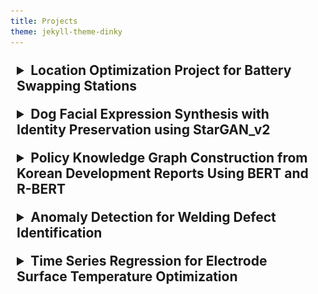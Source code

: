 ```yaml
---
title: Projects
theme: jekyll-theme-dinky
---
```


<!-- project 1 -->
<details style="padding: 10px;">
<summary style="cursor: pointer; font-size: 1.5em; font-weight: bold;">
Location Optimization Project for Battery Swapping Stations
</summary>
<div markdown="1" style="margin-top: 10px; font-size: 1em;">

# Location Optimization Project for Battery Swapping Stations

>`Geospatial Data`  
>`Feature Engineering`  
>`XGBoost Regression`  
>`Map Visualization`

![map sample](/assets/img/project/bss/bss_map_sample.png){:width="500px"}

## Design
***
This project aimed to support location planning for expanding battery swapping stations (BSS) beyond Seoul using data-driven analysis.  
We predicted the expected usage (i.e., number of battery swaps) for each 250m × 250m grid across Korea to identify areas with high potential demand.

## Data
***
- **Target variable**: Actual number of battery swaps per grid in Seoul  
- **Grid unit**: 250m × 250m and 50m × 50m  
- **Data sources**:
  - **Public data** (Statistics Korea): population by gender and age group  
  - **Geospatial features**: slope data, distance to nearest subway station  
  - **Commercial data**: national convenience store locations, business listings  
  - **Mobility data**: telecom-based floating population, especially rider mobility

## Main Model / Technique
***
**`XGBoost Regressor`**  
We trained an XGBoost model to predict battery swap counts per grid using spatial and behavioral features.

- **Key features** that strongly influenced the model included:
  - Rider mobility  
  - Population density  
  - Slope (incline)  
  - Distance to the nearest subway station  
- The model achieved a **MAPE of 22%**, but given the limited training data (~300 samples), the performance was acceptable for guiding strategic decisions.

## Consideration
***
- Rather than focusing purely on modeling, this project emphasized **feature engineering and selection**.
- Data availability was limited to Seoul, so we trained the model on Seoul and analyzed **what made high-demand zones different**.
- Applying this model to other regions was not ideal due to varying local characteristics; general direction might hold, but not detailed precision.
- Visualization played a key role — we used `folium` and `geopandas` to build an interactive map that visualized demand predictions and priority areas.

## Collaboration & Deployment
***
- I played a central role in communicating between our modeling team and the counterpart business team, ensuring alignment and clarity at every step.
- The final interactive HTML-based map was handed off to the stakeholder team, who used it to determine the **priority order for station installation** in new regions.
- According to internal reports, the installation followed our model's recommendation, though validation will require post-installation data over several months.

## Result
***
- Built a deployable location recommendation pipeline using real-world constraints  
- Delivered a practical tool that guided **real installation decisions**  
- Strengthened the team’s understanding of **how data-driven tools can inform urban infrastructure planning**

## Future Ideas
***
- Collecting more data from other regions to support **transfer learning** and **region-specific fine-tuning**  
- Developing more localized models for mid- to small-sized cities based on their unique mobility and demographic characteristics

## Reflections
***
- Reinforced the importance of **feature quality over model complexity**  
- Learned the power of **effective communication** across functional teams  
- Realized how crucial it is to think about **how predictions are visualized and delivered**, not just how they're made

</div>
</details>

<!-- project 2 -->
<details style="padding: 10px;">
<summary style="cursor: pointer; font-size: 1.5em; font-weight: bold;">
Dog Facial Expression Synthesis with Identity Preservation using StarGAN_v2
</summary>
<div markdown="1" style="margin-top: 10px; font-size: 1em;">

# Dog Facial Expression Synthesis with Identity Preservation using StarGAN_v2
[LINK](https://github.com/katieminjoo/stargan-v2)

>`Image Generation`  
>`Object Detection`  
>`GAN Fine-tuning`  
>`Feature Preservation`

![ef](/assets/img/project/starganv2/Stargan_v02.png){:width="500px"}

## Design
***
This two-step pipeline detects a dog's facial expression using object detection and synthesizes expressive, emoji-like images using StarGAN v2.  
The goal was to convert pet photos into four emotions — anger, happiness, sadness, and yawning — while preserving their identity.

## Data
***
- **Dataset**: ~5,000 dog images collected via emotion-related keyword search  
- **Annotation**: 400 manually labeled images per emotion, filtered to exclude duplicates  
- **Preprocessing**: Cropped to frontal dog faces with a minimum resolution of 100×100 pixels

## Main Model / Technique
***
**`Object Detection`**  
We used [EfficientDet](https://arxiv.org/abs/1911.09070) for lightweight and accurate detection of dog faces.  
![ef](/assets/img/project/starganv2/Efficientdet_architecture.png){:width="700px"}

**`Image Generation`**  
We applied [StarGAN_v2](https://openaccess.thecvf.com/content_CVPR_2020/papers/Choi_StarGAN_v2_Diverse_Image_Synthesis_for_Multiple_Domains_CVPR_2020_paper.pdf) to translate detected dog faces into the target emotion domains.  
![ef](/assets/img/project/starganv2/stargan.png){:width="500px"}

## Consideration
***
While StarGAN v2 successfully generated diverse expressions, it introduced unwanted changes to fur color and breed appearance due to entangled domain features.  
To address this, we integrated **Histogram Loss** inspired by [HistoGAN](https://arxiv.org/abs/2011.11731), which helped decouple identity from expression.

- Before (color drift):
  ![ef](/assets/img/project/starganv2/Stargan_problem.png){:width="300px"}
- After Histogram Loss (color preserved):
  ![ef](/assets/img/project/starganv2/Problem_solved.png){:width="300px"}

This fine-tuning preserved fur color and breed, which was especially important for user personalization.

> This challenge highlighted a common issue in image-to-image translation:  
> the entanglement between domain-specific attributes (emotion) and instance-level features (identity).

## Result
***
After integrating Histogram Loss, we observed a clear improvement — the dog's color remained consistent while only the facial expression changed.  
Previously, results often altered the fur tone (e.g. turning a white dog brown), which broke the sense of identity.  
This update led to **more realistic and personalized outputs**, enabling pet owners to create emoji-style versions of their actual pets.

## Future Ideas
***
- Quantitatively evaluate outputs using emotion classification models or user surveys  
- Scale up annotation using auto-labeling tools such as CVAT  
- Fine-tune on a wider variety of breeds and emotional cues  
- Explore integration into a mobile or web-based personalization tool

</div>
</details>

<!-- project 3 old ver -->
<!-- <details style="padding: 10px;">
<summary style="cursor: pointer; font-size: 1.5em; font-weight: bold;">Establishment of Knowledge Graphs using LLM</summary>
<div markdown="1" style="margin-top: 10px; font-size: 1em;">

# Establishment of Knowledge Graphs using LLM
<!-- [LINK](https://github.com/katieminjoo/stargan-v2) -->
<!-- 
>`LLM`  
>`Knowledge Graph (KG)`  
>`Named Entity Recognition (NER)`  
> `Relation Extraction (RE)`    

![ef](/assets/img/project/KDI/KG_overall.png){:width="500px"}

## Design
***
This project aims to automate the extraction of entity relationships within reports on South Korea’s development policies and international cooperation, creating a knowledge graph to improve usability. By automatically identifying entities (such as events, policies, and institutions) and mapping their relationships, the project leverages advanced methodologies to enhance automation efficiency and accuracy in knowledge graph construction.

## Data
***
* Reports from KDI (Eng)
* CoNLL 2003 (Eng)
#### Preprocessing
- Coreference Resolution (Stanford CoreNLP)
- PDF to Text (Tika)

## Main model / Technique
***
**`Named Entity Recognition (NER)`**  
* First, We manually BIO tagged all the named entity with TextAE 
* Then we trained We trained [BERT+CRF]() model to detect Named Entity from sentences.

>**The reason we use CRF(Conditional Random Field) together with BERT**  
CRF allows to have proper B-I-O sequential structure.
It learns the pattern so that we don't get B-O-I or I-B-O, but it ensures that we always get the right structure of B-I-O. Also I-ORG can't be followed after B-PER because they are the different entity.

**`Relation Extraction (RE)`**  
We manually tagged all the relationship between the entities based on [Semeval-2010 task](https://arxiv.org/abs/1911.10422).
And trained [R-BERT](https://arxiv.org/abs/1905.08284) which is an enriching Pre-trained Language Model with Entity Information for Relation Classification.

**`Knowled Graph (KG)`**  
We used [Neo4j](https://neo4j-contrib.github.io/py2neo/) to build a Knowledge Graph and display the KG.

## Consideration
***
* The lack of tagged Named Entities and Relation Entities leads to class imbalance in the dataset, resulting in insufficient model training.

## Result
***
![ef](/assets/img/project/KDI/KG_example.png){:width="500px"}

## Future Ideas
***
Considering using a better version of NER model such as GliNER
</div>
</details> -->

<!-- Project 3 -->
<details style="padding: 10px;">
<summary style="cursor: pointer; font-size: 1.5em; font-weight: bold;">
Policy Knowledge Graph Construction from Korean Development Reports Using BERT and R-BERT
</summary>
<div markdown="1" style="margin-top: 10px; font-size: 1em;">

# Policy Knowledge Graph Construction from Korean Development Reports Using BERT and R-BERT

>`NLP`  
>`Named Entity Recognition (NER)`  
>`Relation Extraction (RE)`  
>`Knowledge Graph`  
>`Neo4j`  
![ef](/assets/img/project/KDI/KG_overall.png){:width="500px"}
## Design
***
Developed an NLP pipeline that automatically extracts entities and relations from Korean development policy reports (e.g. Korean Economic Development History, KSP reports) and builds a structured, searchable knowledge graph using Neo4j.  
The project aimed to improve the usability of government reports and enable policy analysts to trace entities, institutions, and policies over time.

## Data & Preprocessing
***
- **Documents**:  
  - Korean Economic Development History (331 pages)  
  - 137 Modularization Reports  
  - 19 KSP Policy Advisory Reports  
- **Additional data**: SCOPUS abstract API used to supplement rare tag categories
- **Preprocessing techniques**:
  - PDF to text using Apache Tika
  - Coreference resolution using Stanford CoreNLP (ML-based model)
  - Manual BIO2 tagging using [TextAE](https://textae.github.io/) for NER and relation tagging
  - Filtering out inconsistent terminology or extremely rare entity types for model stability

## Main Models & Techniques
***
**`Named Entity Recognition (NER)`**  
- Model: BERT + CRF  
- Tagging: BIO2 scheme  
- Entity types: Institution, Region, Structure, Year, Policy, Event, Term (7 total)  
- Achieved up to **F1 score: 0.87** after tuning  
- CRF enabled valid BIO structure learning (e.g. avoiding I-tags without B-prefix)

**`Relation Extraction (RE)`**  
- Model: [R-BERT](https://arxiv.org/abs/1905.08284) (fine-tuned on custom dataset in [Semeval-2010 task](https://arxiv.org/abs/1911.10422) 8 format)  
- Defined 9 relation types: e.g. Product-Producer, Cause-Effect, Entity-Origin (bidirectional)  
- **F1 score: 0.90** on test set

**`Knowledge Graph (KG)`**  
- Database: [Neo4j](https://neo4j-contrib.github.io/py2neo/) using py2neo  
- Standardized relation directions for consistent KG structure  
- Enforced uniqueness constraints on node names to avoid duplication  
- Final output: **13,341 entities** and **15,823 relations** integrated into a live KG

## Result
***
![ef](/assets/img/project/KDI/KG_example.png){:width="500px"}
- Successfully constructed an interactive KG representing Korea’s development experiences
- Enabled entity-based queries (via Cypher) and visual exploration (via Neo4j Bloom)
- Example use cases:
  - “Incheon Airport” node connects to institutions (e.g. MOLIT), events (e.g. IMF Crisis), and policies
  - Entity timelines trace policy evolution by year or topic
- Used internally by KDI analysts for case study identification and cross-policy tracing

## Challenges & Considerations
***
- Data sparsity in certain entity/relation classes; addressed with SCOPUS abstracts
- Inconsistent PDF formatting required manual parsing and filtering
- Ambiguity in defining domain-specific entity/relation types (e.g. “Term” vs “Policy”)
- Learned the importance of preprocessing and class balance through ablation testing

## Team Collaboration
***
- Conducted in a team of 6 researchers, with subteams for NER, RE, and KG
- Led coordination and tracking through Slack and Notion (calendar, to-do DB, document embeds)
- Weekly meetings to align on progress and resolve modeling challenges
- Team structure (2 members per subtask) enabled parallel experimentation and fast iteration

## Reflection
***
- This was my first hands-on application of NLP theory to a real-world document corpus  
- Reinforced the importance of preprocessing and annotation in applied NLP  
- NER and RE can unlock scalable knowledge extraction from government documents  
- Knowledge Graphs are powerful tools not just for search, but for surfacing hidden policy patterns  
- I’m excited to explore their potential across other domains like healthcare or education

</div>
</details>

<!-- Project 4 old -->
<!-- <details style="padding: 10px;">
<summary style="cursor: pointer; font-size: 1.5em; font-weight: bold;">Anomaly Detection for Welding Defect Identification</summary>
<div markdown="1" style="margin-top: 10px; font-size: 1em;">

# Anomaly Detection for Welding Defect Identification

>`Anomaly Detection`  
>`Feature Engineering`   

![ef](/assets/img/project/Anomaly/AnomalyDetection.png){:width="600px"}

## Design
***
Performed extensive feature engineering to extract and select key features from sensor data, optimizing inputs for anomaly detection models using clustering techniques, CNN and isolation-based methods, achieving 99% accuracy in identifying welding defects.

## Data
***
* Time-series seonsor data generated in laser welding production

## Main model / Technique
***
**`Isolation Forest`**  
**`Local Outlier Factor (LOF)`**  
**`Support Vector Machine (SVM)`**  
**`CNN`**  
**`STFT / FFT`**  
We applied the Short-time Fourier Transform (STFT) technique to analyze non-stationary signals by segmenting them into narrow time intervals. This transformation allowed us to convert our time series data into an STFT representation, making patterns more discernible. After transforming the data into STFT images, we trained a CNN model to effectively capture and learn the patterns within the time-series data.

## Consideration
***
In AI-based time-series anomaly detection research for automated monitoring, one of the biggest challenges is setting the anomaly score threshold to distinguish between normal and abnormal conditions in real-world applications. This is a crucial task that, when done manually, requires significant expertise and time. Many existing anomaly detection approaches use fixed thresholds, but these can result in high false alarm rates or low anomaly detection rates. To establish an optimal threshold, we focused on clear communication and collaboration, not only with the data analysis team but also with the on-site engineering team, who directly manage the equipment.


## Result
***
Led the end-to-end deployment process, including model development, real-time prediction, and UI integration, successfully implementing a real-time defect detection monitoring system in production environments.  
<!-- ![ef](/assets/img/project/KDI/KG_example.png){:width="500px"} -->

<!-- ## Future Ideas
***

</div>
</details> -->

<!-- Project 4 -->
<details style="padding: 10px;">
<summary style="cursor: pointer; font-size: 1.5em; font-weight: bold;">Anomaly Detection for Welding Defect Identification</summary>
<div markdown="1" style="margin-top: 10px; font-size: 1em;">

# Anomaly Detection for Welding Defect Identification

>`Anomaly Detection`  
>`Feature Engineering`  
>`Sensor Data Analysis`

![ef](/assets/img/project/Anomaly/AnomalyDetection.png){:width="600px"}

## Design
***
Built an end-to-end anomaly detection system to identify welding defects during battery manufacturing. Emphasis was placed on optimizing feature extraction from time-series sensor data and using both traditional and deep learning models for robust detection.

The goal was not to maximize traditional accuracy metrics but to detect as close to **99% of actual defects** as possible in a real-time production setting.

## Data
***
* **Source**: Time-series sensor data collected from laser welding equipment in production lines.
* **Preprocessing**: Applied Short-Time Fourier Transform (STFT) to convert raw signals into time-frequency representations for image-based classification.

## Main Models / Techniques
***
* **Isolation Forest**  
* **Local Outlier Factor (LOF)**  
* **Support Vector Machine (SVM)**  
* **1D-CNN using STFT image input**  
* **STFT / FFT**  

These models were compared in terms of their ability to detect anomalous patterns in sensor behavior, with CNN delivering robust performance when trained on STFT-transformed inputs.

## Consideration
***
One of the most critical and challenging aspects of this project was **threshold tuning**. Determining the optimal cutoff for anomaly scores is essential for balancing false positives and false negatives in production environments. Fixed thresholds often led to either high false alarms or missed defects.

This required deep collaboration with field engineers who operated and maintained the welding equipment. Their domain knowledge helped define operationally viable and interpretable thresholds, integrating human expertise into model decisions.

## Result
***
* Successfully implemented a real-time defect detection monitoring system in the production environment.
* The system was able to detect **up to 99% of defective cases**, greatly improving quality assurance compared to the previous manual method.
* Model predictions were integrated into a dashboard UI for live monitoring by on-site teams.
* Due to the lack of labeled data, traditional accuracy, precision, or recall metrics were not the main focus; instead, the primary success metric was the proportion of actual welding defects that could be flagged and intercepted early.

## Future Ideas
***
* Automate and personalize thresholding methods using adaptive techniques.
* Explore ensemble detection frameworks that blend unsupervised and supervised signals.
* Collect more labeled data over time to enable more structured evaluation and model comparison.

</div>
</details>



<details style="padding: 10px;">
<summary style="cursor: pointer; font-size: 1.5em; font-weight: bold;">
Time Series Regression for Electrode Surface Temperature Optimization</summary>
<div markdown="1" style="margin-top: 10px; font-size: 1em;">

# Time Series Regression for Electrode Surface Temperature Optimization

>`Regression Modeling`  
>`Customized Deep Learning`   

<!-- ![ef](/assets/img/project/Anomaly/AnomalyDetection.png){:width="600px"} -->

## Design
***
* Developed and deployed an ML-based predictive model using time series regression techniques to optimize the drying process in battery manufacturing, leveraging 1D CNN, LSTM, and Attention mechanisms for enhanced accuracy.  



## Data
***
* Time-series data generated in production

## Main model / Technique
***
**`LSTM`**  
**`1D-CNN`**  
**`Attention`**  

## Consideration & Thoughts
***
This project consisted of two main parts: modeling and deployment. Unlike other projects, this one was particularly challenging because we had to define the dataset structure specifically for training the model. The data we received from the equipment was in millisecond intervals, but there were key control points and timing requirements for the model deployment that needed to be considered.

It wasn’t just about building a model with a fixed dataset; we had to determine how to structure the dataset to highlight which points would be most informative and impactful for our model. To explore various dataset configurations, I experimented by stacking multiple neural networks to find the optimal model structure. For example, instead of feeding the entire dataset into a single network input, I separated features based on their importance. When I wanted the model to focus on a specific feature, I created two input streams, feeding less critical features into an initial LSTM layer and later concatenating the more important feature data with the output of this layer.

This project allowed me to experiment extensively with different modeling and data engineering techniques, making it both challenging and enjoyable.

## Result
***
- Successfully implemented the solution at the Ultium Cells plant (GM-LG joint venture) in Ohio, USA, achieving a significant increase in target temperature accuracy from 50% to 95%.
- Conducted ongoing remote monitoring and troubleshooting to fine-tune the model, leading to an estimated annual cost savings of $100,000.
<!-- ![ef](/assets/img/project/KDI/KG_example.png){:width="500px"} -->


</div>
</details>


